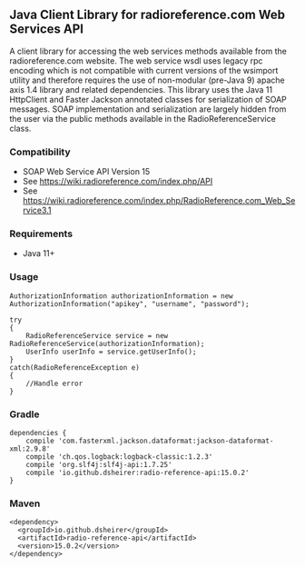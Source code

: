 ## Java Client Library for radioreference.com Web Services API

A client library for accessing the web services methods available from the radioreference.com website.  The web service wsdl uses legacy rpc encoding which is not compatible with current versions of the wsimport utility and therefore requires the use of non-modular (pre-Java 9) apache axis 1.4 library and related dependencies.  This library uses the Java 11 HttpClient and Faster Jackson annotated classes for serialization of SOAP messages.  SOAP implementation and serialization are largely hidden from the user via the public methods available in the RadioReferenceService class.

### Compatibility
* SOAP Web Service API Version 15
* See https://wiki.radioreference.com/index.php/API
* See https://wiki.radioreference.com/index.php/RadioReference.com_Web_Service3.1

### Requirements
* Java 11+

### Usage
    AuthorizationInformation authorizationInformation = new AuthorizationInformation("apikey", "username", "password");

    try
    {
        RadioReferenceService service = new RadioReferenceService(authorizationInformation);
        UserInfo userInfo = service.getUserInfo();
    }
    catch(RadioReferenceException e)
    {
        //Handle error
    }

### Gradle

    dependencies {
        compile 'com.fasterxml.jackson.dataformat:jackson-dataformat-xml:2.9.8'
        compile 'ch.qos.logback:logback-classic:1.2.3'
        compile 'org.slf4j:slf4j-api:1.7.25'
        compile 'io.github.dsheirer:radio-reference-api:15.0.2'
    }
    
### Maven

    <dependency>
      <groupId>io.github.dsheirer</groupId>
      <artifactId>radio-reference-api</artifactId>
      <version>15.0.2</version>
    </dependency>

